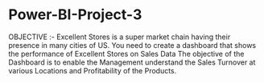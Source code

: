 # Power-BI-Project-3


OBJECTIVE :-
Excellent Stores is a super market chain having their presence in many cities of US.
You need to create a dashboard that shows the performance of Excellent Stores on Sales Data
The objective of the Dashboard is to enable the Management understand the Sales Turnover at various
Locations and Profitability of the Products.
